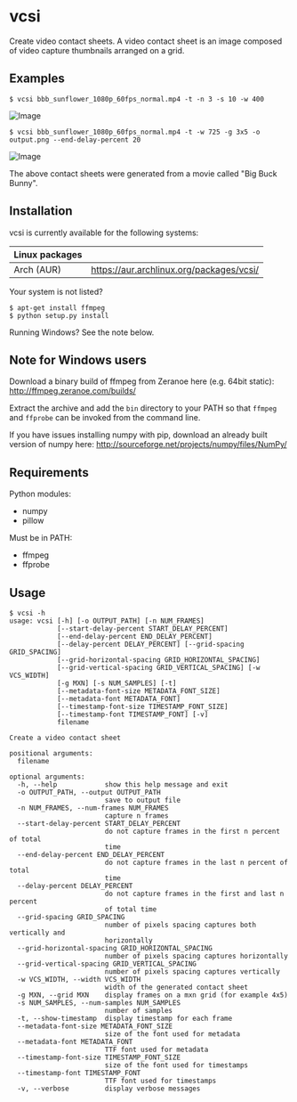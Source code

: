 # vcsi

Create video contact sheets. A video contact sheet is an image composed of video capture thumbnails arranged on a grid.

## Examples

```
$ vcsi bbb_sunflower_1080p_60fps_normal.mp4 -t -n 3 -s 10 -w 400
```
![Image](<http://i.imgur.com/HI6gg8f.png>)

```
$ vcsi bbb_sunflower_1080p_60fps_normal.mp4 -t -w 725 -g 3x5 -o output.png --end-delay-percent 20
```
![Image](<http://i.imgur.com/nnDPpiJ.jpg>)


The above contact sheets were generated from a movie called "Big Buck Bunny".

## Installation

vcsi is currently available for the following systems:

| Linux packages | |
| -------------- | --- |
| Arch (AUR) | https://aur.archlinux.org/packages/vcsi/ |

Your system is not listed?

```
$ apt-get install ffmpeg
$ python setup.py install
```

Running Windows? See the note below.


## Note for Windows users

Download a binary build of ffmpeg from Zeranoe here (e.g. 64bit static): http://ffmpeg.zeranoe.com/builds/

Extract the archive and add the `bin` directory to your PATH so that `ffmpeg` and `ffprobe` can be invoked from the command line.

If you have issues installing numpy with pip, download an already built version of numpy here: http://sourceforge.net/projects/numpy/files/NumPy/


## Requirements

Python modules:

* numpy
* pillow


Must be in PATH:

* ffmpeg
* ffprobe


## Usage

```
$ vcsi -h
usage: vcsi [-h] [-o OUTPUT_PATH] [-n NUM_FRAMES]
            [--start-delay-percent START_DELAY_PERCENT]
            [--end-delay-percent END_DELAY_PERCENT]
            [--delay-percent DELAY_PERCENT] [--grid-spacing GRID_SPACING]
            [--grid-horizontal-spacing GRID_HORIZONTAL_SPACING]
            [--grid-vertical-spacing GRID_VERTICAL_SPACING] [-w VCS_WIDTH]
            [-g MXN] [-s NUM_SAMPLES] [-t]
            [--metadata-font-size METADATA_FONT_SIZE]
            [--metadata-font METADATA_FONT]
            [--timestamp-font-size TIMESTAMP_FONT_SIZE]
            [--timestamp-font TIMESTAMP_FONT] [-v]
            filename

Create a video contact sheet

positional arguments:
  filename

optional arguments:
  -h, --help            show this help message and exit
  -o OUTPUT_PATH, --output OUTPUT_PATH
                        save to output file
  -n NUM_FRAMES, --num-frames NUM_FRAMES
                        capture n frames
  --start-delay-percent START_DELAY_PERCENT
                        do not capture frames in the first n percent of total
                        time
  --end-delay-percent END_DELAY_PERCENT
                        do not capture frames in the last n percent of total
                        time
  --delay-percent DELAY_PERCENT
                        do not capture frames in the first and last n percent
                        of total time
  --grid-spacing GRID_SPACING
                        number of pixels spacing captures both vertically and
                        horizontally
  --grid-horizontal-spacing GRID_HORIZONTAL_SPACING
                        number of pixels spacing captures horizontally
  --grid-vertical-spacing GRID_VERTICAL_SPACING
                        number of pixels spacing captures vertically
  -w VCS_WIDTH, --width VCS_WIDTH
                        width of the generated contact sheet
  -g MXN, --grid MXN    display frames on a mxn grid (for example 4x5)
  -s NUM_SAMPLES, --num-samples NUM_SAMPLES
                        number of samples
  -t, --show-timestamp  display timestamp for each frame
  --metadata-font-size METADATA_FONT_SIZE
                        size of the font used for metadata
  --metadata-font METADATA_FONT
                        TTF font used for metadata
  --timestamp-font-size TIMESTAMP_FONT_SIZE
                        size of the font used for timestamps
  --timestamp-font TIMESTAMP_FONT
                        TTF font used for timestamps
  -v, --verbose         display verbose messages
```
